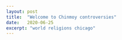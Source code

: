 ```yaml
---
layout: post
title:  "Welcome to Chinmoy controversies"
date:   2020-06-25
excerpt: "world religions chicago"
---
```

